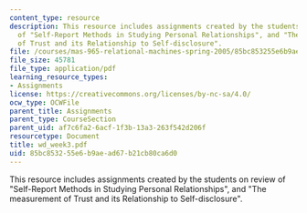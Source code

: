 ```yaml
---
content_type: resource
description: This resource includes assignments created by the students on review
  of "Self-Report Methods in Studying Personal Relationships", and "The measurement
  of Trust and its Relationship to Self-disclosure".
file: /courses/mas-965-relational-machines-spring-2005/85bc853255e6b9aead67b21cb80ca6d0_wd_week3.pdf
file_size: 45781
file_type: application/pdf
learning_resource_types:
- Assignments
license: https://creativecommons.org/licenses/by-nc-sa/4.0/
ocw_type: OCWFile
parent_title: Assignments
parent_type: CourseSection
parent_uid: af7c6fa2-6acf-1f3b-13a3-263f542d206f
resourcetype: Document
title: wd_week3.pdf
uid: 85bc8532-55e6-b9ae-ad67-b21cb80ca6d0
---
```

This resource includes assignments created by the students on review of "Self-Report Methods in Studying Personal Relationships", and "The measurement of Trust and its Relationship to Self-disclosure".